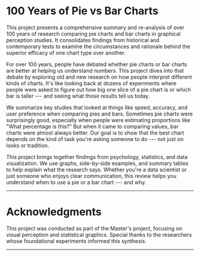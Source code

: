 # 100 Years of Pie vs Bar Charts

This project presents a comprehensive summary and re-analysis of over 100 years of research comparing pie charts and bar charts in graphical perception studies. It consolidates findings from historical and contemporary tests to examine the circumstances and rationale behind the superior efficacy of one chart type over another.

For over 100 years, people have debated whether pie charts or bar charts are better at helping us understand numbers. This project dives into that debate by exploring old and new research on how people interpret different kinds of charts. It's like looking back at dozens of experiments where people were asked to figure out how big one slice of a pie chart is or which bar is taller --- and seeing what those results tell us today.

We summarize key studies that looked at things like speed, accuracy, and user preference when comparing pies and bars. Sometimes pie charts were surprisingly good, especially when people were estimating proportions like "What percentage is this?" But when it came to comparing values, bar charts were almost always better. Our goal is to show that the best chart depends on the kind of task you're asking someone to do --- not just on looks or tradition.

This project brings together findings from psychology, statistics, and data visualization. We use graphs, side-by-side examples, and summary tables to help explain what the research says. Whether you're a data scientist or just someone who enjoys clear communication, this review helps you understand when to use a pie or a bar chart --- and why.

---

# Acknowledgments

This project was conducted as part of the Master's project, focusing on visual perception and statistical graphics. Special thanks to the researchers whose foundational experiments informed this synthesis.

---
